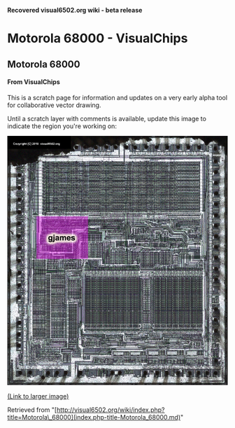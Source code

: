 **Recovered visual6502.org wiki - beta release**

# Motorola 68000 - VisualChips

## Motorola 68000

#### From VisualChips

This is a scratch page for information and updates on a very early alpha tool for collaborative vector drawing.

Until a scratch layer with comments is available, update this image to indicate the region you're working on:

![68000 vec annot.jpg](images/7/78/68000_vec_annot.jpg)

[(Link to larger image)](index.php-title-File-68000_vec_annot.jpg.md)

Retrieved from "[http://visual6502.org/wiki/index.php?title=Motorola\_68000](index.php-title-Motorola_68000.md)"


